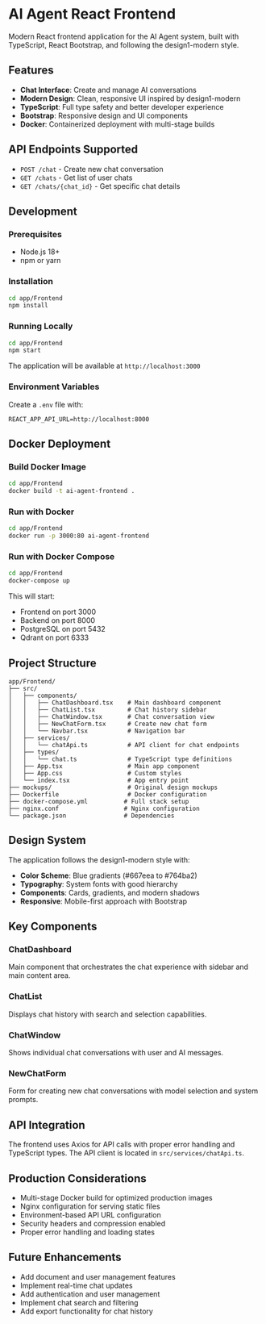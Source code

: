 # AI Agent React Frontend

Modern React frontend application for the AI Agent system, built with TypeScript, React Bootstrap, and following the design1-modern style.

## Features

- **Chat Interface**: Create and manage AI conversations
- **Modern Design**: Clean, responsive UI inspired by design1-modern
- **TypeScript**: Full type safety and better developer experience
- **Bootstrap**: Responsive design and UI components
- **Docker**: Containerized deployment with multi-stage builds

## API Endpoints Supported

- `POST /chat` - Create new chat conversation
- `GET /chats` - Get list of user chats
- `GET /chats/{chat_id}` - Get specific chat details

## Development

### Prerequisites

- Node.js 18+
- npm or yarn

### Installation

```bash
cd app/Frontend
npm install
```

### Running Locally

```bash
cd app/Frontend
npm start
```

The application will be available at `http://localhost:3000`

### Environment Variables

Create a `.env` file with:

```
REACT_APP_API_URL=http://localhost:8000
```

## Docker Deployment

### Build Docker Image

```bash
cd app/Frontend
docker build -t ai-agent-frontend .
```

### Run with Docker

```bash
cd app/Frontend
docker run -p 3000:80 ai-agent-frontend
```

### Run with Docker Compose

```bash
cd app/Frontend
docker-compose up
```

This will start:
- Frontend on port 3000
- Backend on port 8000
- PostgreSQL on port 5432
- Qdrant on port 6333

## Project Structure

```
app/Frontend/
├── src/
│   ├── components/
│   │   ├── ChatDashboard.tsx    # Main dashboard component
│   │   ├── ChatList.tsx         # Chat history sidebar
│   │   ├── ChatWindow.tsx       # Chat conversation view
│   │   ├── NewChatForm.tsx      # Create new chat form
│   │   └── Navbar.tsx           # Navigation bar
│   ├── services/
│   │   └── chatApi.ts           # API client for chat endpoints
│   ├── types/
│   │   └── chat.ts              # TypeScript type definitions
│   ├── App.tsx                  # Main app component
│   ├── App.css                  # Custom styles
│   └── index.tsx                # App entry point
├── mockups/                     # Original design mockups
├── Dockerfile                   # Docker configuration
├── docker-compose.yml          # Full stack setup
├── nginx.conf                  # Nginx configuration
└── package.json                # Dependencies
```

## Design System

The application follows the design1-modern style with:

- **Color Scheme**: Blue gradients (#667eea to #764ba2)
- **Typography**: System fonts with good hierarchy
- **Components**: Cards, gradients, and modern shadows
- **Responsive**: Mobile-first approach with Bootstrap

## Key Components

### ChatDashboard
Main component that orchestrates the chat experience with sidebar and main content area.

### ChatList
Displays chat history with search and selection capabilities.

### ChatWindow
Shows individual chat conversations with user and AI messages.

### NewChatForm
Form for creating new chat conversations with model selection and system prompts.

## API Integration

The frontend uses Axios for API calls with proper error handling and TypeScript types. The API client is located in `src/services/chatApi.ts`.

## Production Considerations

- Multi-stage Docker build for optimized production images
- Nginx configuration for serving static files
- Environment-based API URL configuration
- Security headers and compression enabled
- Proper error handling and loading states

## Future Enhancements

- Add document and user management features
- Implement real-time chat updates
- Add authentication and user management
- Implement chat search and filtering
- Add export functionality for chat history